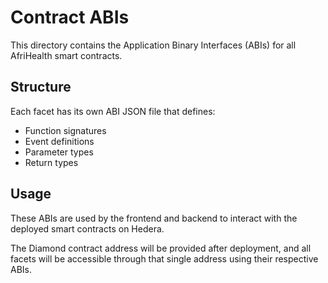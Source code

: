 # Contract ABIs

This directory contains the Application Binary Interfaces (ABIs) for all AfriHealth smart contracts.

## Structure

Each facet has its own ABI JSON file that defines:
- Function signatures
- Event definitions
- Parameter types
- Return types

## Usage

These ABIs are used by the frontend and backend to interact with the deployed smart contracts on Hedera.

The Diamond contract address will be provided after deployment, and all facets will be accessible through that single address using their respective ABIs.
